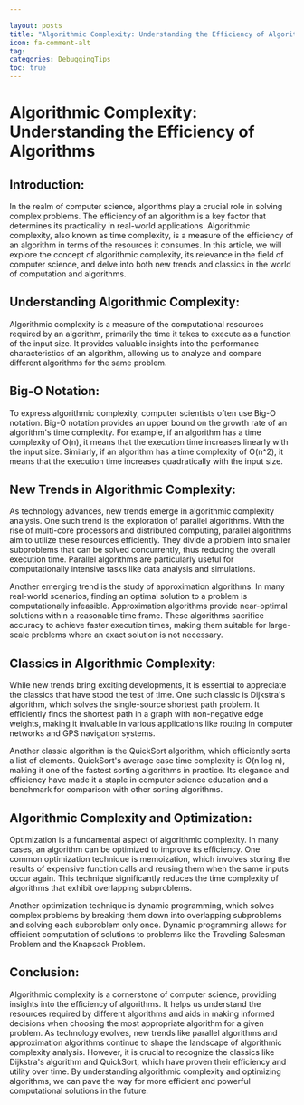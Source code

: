 ```yaml
---

layout: posts
title: "Algorithmic Complexity: Understanding the Efficiency of Algorithms"
icon: fa-comment-alt
tag:      
categories: DebuggingTips
toc: true
---
```




# Algorithmic Complexity: Understanding the Efficiency of Algorithms

## Introduction:
In the realm of computer science, algorithms play a crucial role in solving complex problems. The efficiency of an algorithm is a key factor that determines its practicality in real-world applications. Algorithmic complexity, also known as time complexity, is a measure of the efficiency of an algorithm in terms of the resources it consumes. In this article, we will explore the concept of algorithmic complexity, its relevance in the field of computer science, and delve into both new trends and classics in the world of computation and algorithms.

## Understanding Algorithmic Complexity:
Algorithmic complexity is a measure of the computational resources required by an algorithm, primarily the time it takes to execute as a function of the input size. It provides valuable insights into the performance characteristics of an algorithm, allowing us to analyze and compare different algorithms for the same problem.

## Big-O Notation:
To express algorithmic complexity, computer scientists often use Big-O notation. Big-O notation provides an upper bound on the growth rate of an algorithm's time complexity. For example, if an algorithm has a time complexity of O(n), it means that the execution time increases linearly with the input size. Similarly, if an algorithm has a time complexity of O(n^2), it means that the execution time increases quadratically with the input size.

## New Trends in Algorithmic Complexity:
As technology advances, new trends emerge in algorithmic complexity analysis. One such trend is the exploration of parallel algorithms. With the rise of multi-core processors and distributed computing, parallel algorithms aim to utilize these resources efficiently. They divide a problem into smaller subproblems that can be solved concurrently, thus reducing the overall execution time. Parallel algorithms are particularly useful for computationally intensive tasks like data analysis and simulations.

Another emerging trend is the study of approximation algorithms. In many real-world scenarios, finding an optimal solution to a problem is computationally infeasible. Approximation algorithms provide near-optimal solutions within a reasonable time frame. These algorithms sacrifice accuracy to achieve faster execution times, making them suitable for large-scale problems where an exact solution is not necessary.

## Classics in Algorithmic Complexity:
While new trends bring exciting developments, it is essential to appreciate the classics that have stood the test of time. One such classic is Dijkstra's algorithm, which solves the single-source shortest path problem. It efficiently finds the shortest path in a graph with non-negative edge weights, making it invaluable in various applications like routing in computer networks and GPS navigation systems.

Another classic algorithm is the QuickSort algorithm, which efficiently sorts a list of elements. QuickSort's average case time complexity is O(n log n), making it one of the fastest sorting algorithms in practice. Its elegance and efficiency have made it a staple in computer science education and a benchmark for comparison with other sorting algorithms.

## Algorithmic Complexity and Optimization:
Optimization is a fundamental aspect of algorithmic complexity. In many cases, an algorithm can be optimized to improve its efficiency. One common optimization technique is memoization, which involves storing the results of expensive function calls and reusing them when the same inputs occur again. This technique significantly reduces the time complexity of algorithms that exhibit overlapping subproblems.

Another optimization technique is dynamic programming, which solves complex problems by breaking them down into overlapping subproblems and solving each subproblem only once. Dynamic programming allows for efficient computation of solutions to problems like the Traveling Salesman Problem and the Knapsack Problem.

## Conclusion:
Algorithmic complexity is a cornerstone of computer science, providing insights into the efficiency of algorithms. It helps us understand the resources required by different algorithms and aids in making informed decisions when choosing the most appropriate algorithm for a given problem. As technology evolves, new trends like parallel algorithms and approximation algorithms continue to shape the landscape of algorithmic complexity analysis. However, it is crucial to recognize the classics like Dijkstra's algorithm and QuickSort, which have proven their efficiency and utility over time. By understanding algorithmic complexity and optimizing algorithms, we can pave the way for more efficient and powerful computational solutions in the future.